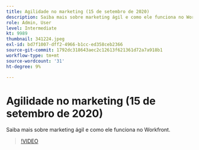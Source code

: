 ```yaml
---
title: Agilidade no marketing (15 de setembro de 2020)
description: Saiba mais sobre marketing ágil e como ele funciona no Workfront. (Entre 60 e 160 caracteres)
role: Admin, User
level: Intermediate
kt: 9989
thumbnail: 341224.jpeg
exl-id: bd7f1007-dff2-4966-b1cc-ed358ceb2366
source-git-commit: 1792dc318643aec2c12613f621361d72a7a918b1
workflow-type: tm+mt
source-wordcount: '31'
ht-degree: 9%

---
```


# Agilidade no marketing (15 de setembro de 2020)

Saiba mais sobre marketing ágil e como ele funciona no Workfront.

>[!VIDEO](https://video.tv.adobe.com/v/341224/?quality=12&learn=on)
